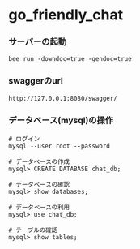 # go_friendly_chat

### サーバーの起動
```
bee run -downdoc=true -gendoc=true
```

### swaggerのurl
```
http://127.0.0.1:8080/swagger/
```

### データベース(mysql)の操作
```
# ログイン
mysql --user root --password

# データベースの作成
mysql> CREATE DATABASE chat_db;

# データベースの確認
mysql> show databases;

# データベースの利用
mysql> use chat_db;

# テーブルの確認
mysql> show tables;
```